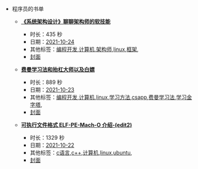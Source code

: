 - 程序员的书单

    - **[《系统架构设计》聊聊架构师的软技能](https://www.bilibili.com/video/BV17Q4y1q7wg)**
        - 时长：435 秒
        - 日期：[2021-10-24](../markmap/202110.html)
        - 其他标签：[编程开发](../markmap/编程开发.html),[计算机](../markmap/计算机.html),[架构师](../markmap/架构师.html),[linux](../markmap/linux.html),[框架](../markmap/框架.html),
        - [封面](http://i2.hdslb.com/bfs/archive/c0a021d629d6930a02dede68a75100da465d7084.jpg)

    - **[费曼学习法和抬杠大师以及白嫖](https://www.bilibili.com/video/BV12f4y1g7LH)**
        - 时长：889 秒
        - 日期：[2021-10-23](../markmap/202110.html)
        - 其他标签：[编程开发](../markmap/编程开发.html),[计算机](../markmap/计算机.html),[linux](../markmap/linux.html),[学习方法](../markmap/学习方法.html),[csapp](../markmap/csapp.html),[费曼学习法](../markmap/费曼学习法.html),[学习金字塔](../markmap/学习金字塔.html),
        - [封面](http://i2.hdslb.com/bfs/archive/0c77369a84425c41f8246c2eb3517f8a4e26c636.jpg)

    - **[可执行文件格式 ELF-PE-Mach-O 介绍-(edit2)](https://www.bilibili.com/video/BV1LR4y1J7Ne)**
        - 时长：1329 秒
        - 日期：[2021-10-22](../markmap/202110.html)
        - 其他标签：[c语言](../markmap/c语言.html),[c++](../markmap/c++.html),[计算机](../markmap/计算机.html),[linux](../markmap/linux.html),[ubuntu](../markmap/ubuntu.html),
        - [封面](http://i2.hdslb.com/bfs/archive/22a1964d6ff791d6709a748b50d37786134a453e.jpg)
